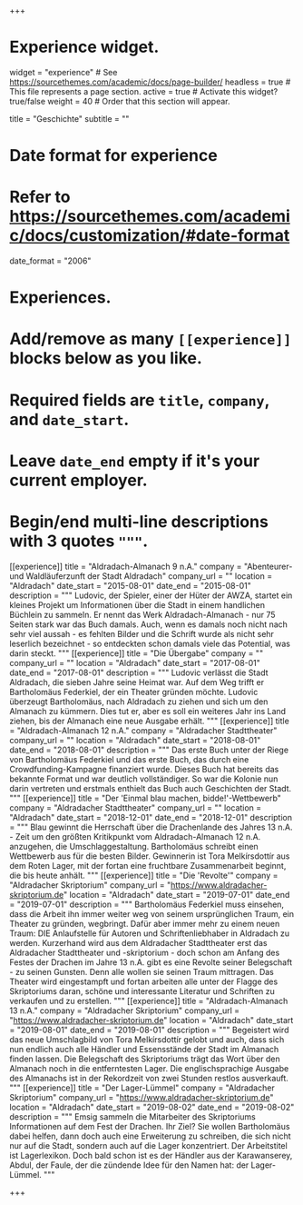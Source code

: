 +++
# Experience widget.
widget = "experience"  # See https://sourcethemes.com/academic/docs/page-builder/
headless = true  # This file represents a page section.
active = true  # Activate this widget? true/false
weight = 40  # Order that this section will appear.

title = "Geschichte"
subtitle = ""

# Date format for experience
#   Refer to https://sourcethemes.com/academic/docs/customization/#date-format
date_format = "2006"

# Experiences.
#   Add/remove as many `[[experience]]` blocks below as you like.
#   Required fields are `title`, `company`, and `date_start`.
#   Leave `date_end` empty if it's your current employer.
#   Begin/end multi-line descriptions with 3 quotes `"""`.
[[experience]]
  title = "Aldradach-Almanach 9 n.A."
  company = "Abenteurer- und Waldläuferzunft der Stadt Aldradach"
  company_url = ""
  location = "Aldradach"
  date_start = "2015-08-01"
  date_end = "2015-08-01"
  description = """
  Ludovic, der Spieler, einer der Hüter der AWZA, startet ein kleines
  Projekt um Informationen über die Stadt in einem handlichen Büchlein
  zu sammeln. Er nennt das Werk Aldradach-Almanach - nur 75 Seiten stark
  war das Buch damals. Auch, wenn es damals noch nicht nach sehr viel
  aussah - es fehlten Bilder und die Schrift wurde als nicht sehr leserlich
  bezeichnet - so entdeckten schon damals viele das Potential, was darin
  steckt.
  """
[[experience]]
  title = "Die Übergabe"
  company = ""
  company_url = ""
  location = "Aldradach"
  date_start = "2017-08-01"
  date_end = "2017-08-01"
  description = """
  Ludovic verlässt die Stadt Aldradach, die sieben Jahre seine Heimat war.
  Auf dem Weg trifft er Bartholomäus Federkiel, der ein Theater gründen möchte.
  Ludovic überzeugt Bartholomäus, nach Aldradach zu ziehen und sich um den
  Almanach zu kümmern. Dies tut er, aber es soll ein weiteres Jahr ins Land
  ziehen, bis der Almanach eine neue Ausgabe erhält.
  """
[[experience]]
  title = "Aldradach-Almanach 12 n.A."
  company = "Aldradacher Stadttheater"
  company_url = ""
  location = "Aldradach"
  date_start = "2018-08-01"
  date_end = "2018-08-01"
  description = """
  Das erste Buch unter der Riege von Bartholomäus Federkiel und das erste Buch,
  das durch eine Crowdfunding-Kampagne finanziert wurde. Dieses Buch hat bereits
  das bekannte Format und war deutlich vollständiger. So war die Kolonie nun
  darin vertreten und erstmals enthielt das Buch auch Geschichten der Stadt.
  """
[[experience]]
  title = "Der 'Einmal blau machen, bidde!'-Wettbewerb"
  company = "Aldradacher Stadttheater"
  company_url = ""
  location = "Aldradach"
  date_start = "2018-12-01"
  date_end = "2018-12-01"
  description = """
  Blau gewinnt die Herrschaft über die Drachenlande des Jahres 13 n.A. - Zeit
  um den größten Kritikpunkt vom Aldradach-Almanach 12 n.A. anzugehen, die
  Umschlaggestaltung. Bartholomäus schreibt einen Wettbewerb aus für die besten
  Bilder. Gewinnerin ist Tora Melkírsdottír aus dem Roten Lager, mit der fortan
  eine fruchtbare Zusammenarbeit beginnt, die bis heute anhält.
  """
[[experience]]
  title = "Die 'Revolte'"
  company = "Aldradacher Skriptorium"
  company_url = "https://www.aldradacher-skriptorium.de"
  location = "Aldradach"
  date_start = "2019-07-01"
  date_end = "2019-07-01"
  description = """
  Bartholomäus Federkiel muss einsehen, dass die Arbeit ihn immer weiter weg
  von seinem ursprünglichen Traum, ein Theater zu gründen, wegbringt. Dafür
  aber immer mehr zu einem neuen Traum: DIE Anlaufstelle für Autoren und
  Schriftenliebhaber in Aldradach zu werden. Kurzerhand wird aus dem
  Aldradacher Stadttheater erst das Aldradacher Stadttheater und -skriptorium - doch
  schon am Anfang des Festes der Drachen im Jahre 13 n.A. gibt es eine Revolte seiner
  Belegschaft - zu seinen Gunsten. Denn alle wollen sie seinen Traum mittragen.
  Das Theater wird eingestampft und fortan arbeiten alle unter der Flagge des Skriptoriums
  daran, schöne und interessante Literatur und Schriften zu verkaufen und zu erstellen.
  """
[[experience]]
  title = "Aldradach-Almanach 13 n.A."
  company = "Aldradacher Skriptorium"
  company_url = "https://www.aldradacher-skriptorium.de"
  location = "Aldradach"
  date_start = "2019-08-01"
  date_end = "2019-08-01"
  description = """
  Begeistert wird das neue Umschlagbild von Tora Melkírsdottír gelobt und auch,
  dass sich nun endlich auch alle Händler und Essensstände der Stadt im Almanach
  finden lassen. Die Belegschaft des Skriptoriums trägt das Wort über den Almanach
  noch in die entferntesten Lager. Die englischsprachige Ausgabe des Almanachs ist in
  der Rekordzeit von zwei Stunden restlos ausverkauft.
  """
[[experience]]
  title = "Der Lager-Lümmel"
  company = "Aldradacher Skriptorium"
  company_url = "https://www.aldradacher-skriptorium.de"
  location = "Aldradach"
  date_start = "2019-08-02"
  date_end = "2019-08-02"
  description = """
  Emsig sammeln die Mitarbeiter des Skriptoriums Informationen auf dem Fest der Drachen.
  Ihr Ziel? Sie wollen Bartholomäus dabei helfen, dann doch auch eine Erweiterung zu
  schreiben, die sich nicht nur auf die Stadt, sondern auch auf die Lager konzentriert.
  Der Arbeitstitel ist Lagerlexikon. Doch bald schon ist es der Händler aus der Karawanserey,
  Abdul, der Faule, der die zündende Idee für den Namen hat: der Lager-Lümmel.
  """

+++

